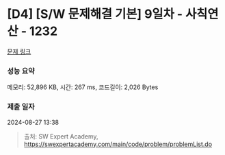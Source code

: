 # [D4] [S/W 문제해결 기본] 9일차 - 사칙연산 - 1232 

[문제 링크](https://swexpertacademy.com/main/code/problem/problemDetail.do?contestProbId=AV141J8KAIcCFAYD) 

### 성능 요약

메모리: 52,896 KB, 시간: 267 ms, 코드길이: 2,026 Bytes

### 제출 일자

2024-08-27 13:38



> 출처: SW Expert Academy, https://swexpertacademy.com/main/code/problem/problemList.do